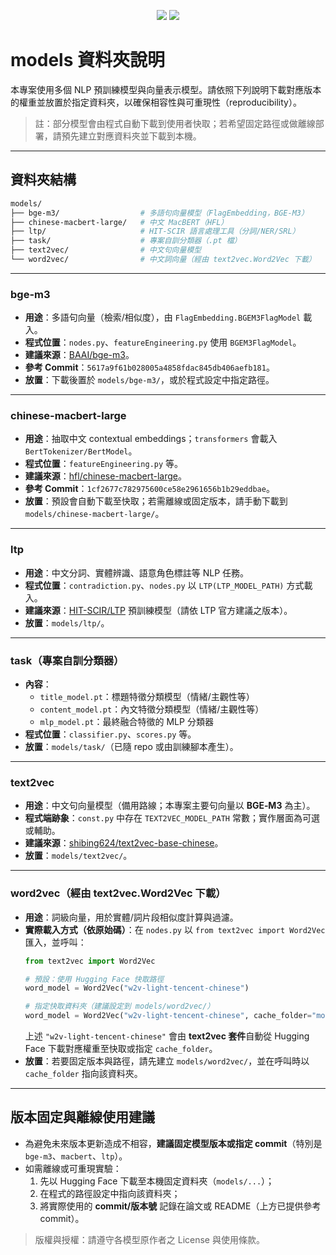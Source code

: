 <p align="center">
  <a href="README.md"><img src="https://img.shields.io/badge/lang-English-blue.svg"></a>
  <a href="README.zh-TW.md"><img src="https://img.shields.io/badge/lang-繁體中文-green.svg"></a>
</p>

# models 資料夾說明

本專案使用多個 NLP 預訓練模型與向量表示模型。請依照下列說明下載對應版本的權重並放置於指定資料夾，以確保相容性與可重現性（reproducibility）。

> 註：部分模型會由程式自動下載到使用者快取；若希望固定路徑或做離線部署，請預先建立對應資料夾並下載到本機。

---

## 資料夾結構

```bash
models/
├── bge-m3/                  # 多語句向量模型（FlagEmbedding，BGE‑M3）
├── chinese-macbert-large/   # 中文 MacBERT（HFL）
├── ltp/                     # HIT‑SCIR 語言處理工具（分詞/NER/SRL）
├── task/                    # 專案自訓分類器（.pt 檔）
├── text2vec/                # 中文句向量模型
└── word2vec/                # 中文詞向量（經由 text2vec.Word2Vec 下載）
```

---

### bge-m3

- **用途**：多語句向量（檢索/相似度），由 `FlagEmbedding.BGEM3FlagModel` 載入。
- **程式位置**：`nodes.py`、`featureEngineering.py` 使用 `BGEM3FlagModel`。
- **建議來源**：[BAAI/bge-m3](https://huggingface.co/BAAI/bge-m3/tree/main)。
- **參考 Commit**：`5617a9f61b028005a4858fdac845db406aefb181`。 
- **放置**：下載後置於 `models/bge-m3/`，或於程式設定中指定路徑。

---

### chinese-macbert-large

- **用途**：抽取中文 contextual embeddings；`transformers` 會載入 `BertTokenizer/BertModel`。
- **程式位置**：`featureEngineering.py` 等。
- **建議來源**：[hfl/chinese-macbert-large](https://huggingface.co/hfl/chinese-macbert-large)。
- **參考 Commit**：`1cf2677c782975600ce58e2961656b1b29eddbae`。
- **放置**：預設會自動下載至快取；若需離線或固定版本，請手動下載到 `models/chinese-macbert-large/`。

---

### ltp

- **用途**：中文分詞、實體辨識、語意角色標註等 NLP 任務。
- **程式位置**：`contradiction.py`、`nodes.py` 以 `LTP(LTP_MODEL_PATH)` 方式載入。
- **建議來源**：[HIT-SCIR/LTP](https://github.com/HIT-SCIR/ltp) 預訓練模型（請依 LTP 官方建議之版本）。
- **放置**：`models/ltp/`。

---

### task（專案自訓分類器）

- **內容**：
  - `title_model.pt`：標題特徵分類模型（情緒/主觀性等）  
  - `content_model.pt`：內文特徵分類模型（情緒/主觀性等）  
  - `mlp_model.pt`：最終融合特徵的 MLP 分類器  
- **程式位置**：`classifier.py`、`scores.py` 等。
- **放置**：`models/task/`（已隨 repo 或由訓練腳本產生）。

---

### text2vec

- **用途**：中文句向量模型（備用路線；本專案主要句向量以 **BGE‑M3** 為主）。
- **程式端跡象**：`const.py` 中存在 `TEXT2VEC_MODEL_PATH` 常數；實作層面為可選或輔助。
- **建議來源**：[shibing624/text2vec-base-chinese](https://huggingface.co/shibing624/text2vec-base-chinese)。
- **放置**：`models/text2vec/`。

---

### word2vec（經由 text2vec.Word2Vec 下載）

- **用途**：詞級向量，用於實體/詞片段相似度計算與過濾。  
- **實際載入方式（依原始碼）**：在 `nodes.py` 以 `from text2vec import Word2Vec` 匯入，並呼叫：
  ```python
  from text2vec import Word2Vec

  # 預設：使用 Hugging Face 快取路徑
  word_model = Word2Vec("w2v-light-tencent-chinese")

  # 指定快取資料夾（建議設定到 models/word2vec/）
  word_model = Word2Vec("w2v-light-tencent-chinese", cache_folder="models/word2vec")
  ```
  上述 `"w2v-light-tencent-chinese"` 會由 **text2vec 套件**自動從 Hugging Face 下載對應權重至快取或指定 `cache_folder`。  
- **放置**：若要固定版本與路徑，請先建立 `models/word2vec/`，並在呼叫時以 `cache_folder` 指向該資料夾。

---

## 版本固定與離線使用建議

- 為避免未來版本更新造成不相容，**建議固定模型版本或指定 commit**（特別是 `bge-m3`、`macbert`、`ltp`）。  
- 如需離線或可重現實驗：
  1) 先以 Hugging Face 下載至本機固定資料夾（`models/...`）；  
  2) 在程式的路徑設定中指向該資料夾；  
  3) 將實際使用的 **commit/版本號** 記錄在論文或 README（上方已提供參考 commit）。

> 版權與授權：請遵守各模型原作者之 License 與使用條款。
